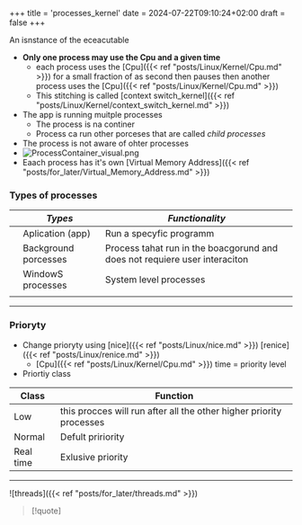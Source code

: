 +++
title = 'processes_kernel'
date = 2024-07-22T09:10:24+02:00
draft = false
+++

An isnstance of the eceacutable 
 - **Only one process may use the Cpu and a given time**
	-   each process uses the [Cpu]({{< ref "posts/Linux/Kernel/Cpu.md" >}}) for a small fraction of as second then pauses then another process uses the [Cpu]({{< ref "posts/Linux/Kernel/Cpu.md" >}})
	-   This stitching is called [context switch_kernel]({{< ref "posts/Linux/Kernel/context_switch_kernel.md" >}})
- The app is running muitple processes 
	- The process is na continer 
	- Process ca run other porceses that are called *child processes*
- The process is not aware of ohter processes 
-  ![ProcessContainer_visual.png](/Notes/ProcessContainer_visual.png)
- Eaach process has it's own [Virtual Memory Address]({{< ref "posts/for_later/Virtual_Memory_Address.md" >}})
### Types of processes 
|     | *Types*              | *Functionality*                                                            |
| --- | -------------------- | -------------------------------------------------------------------------- |
|     | Aplication (app)     | Run a specyfic programm                                                    |
|     | Background porcesses | Process tahat run in the boacgorund and does not requiere user interaciton |
|     | WindowS processes    | System level processes                                                     |
|     |                      |                                                                            |

---
### Prioryty 
- Change prioryty using [nice]({{< ref "posts/Linux/nice.md" >}}) [renice]({{< ref "posts/Linux/renice.md" >}})
	- [Cpu]({{< ref "posts/Linux/Kernel/Cpu.md" >}}) time  = priority level
- Priortiy class 

| Class     | Function                                                            |
| --------- | ------------------------------------------------------------------- |
| Low       | this procces will run after all the other higher priority processes |
| Normal    | Defult pririority                                                   |
| Real time | Exlusive priority                                                   |

--- 
![threads]({{< ref "posts/for_later/threads.md" >}})
 
>[!quote] 